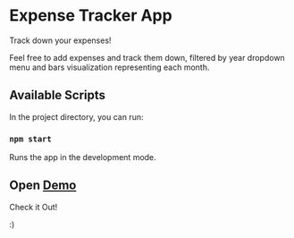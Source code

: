 # Expense Tracker App

Track down your expenses!

 Feel free to add expenses and track them down, filtered by year dropdown menu 
 and bars visualization representing each month.


## Available Scripts

In the project directory, you can run:

### `npm start`

Runs the app in the development mode.


## Open <a href="https://chrisstef.github.io/ExpenseTrackerApp/" rel="nofollow">Demo</a>
Check it Out!

:)
